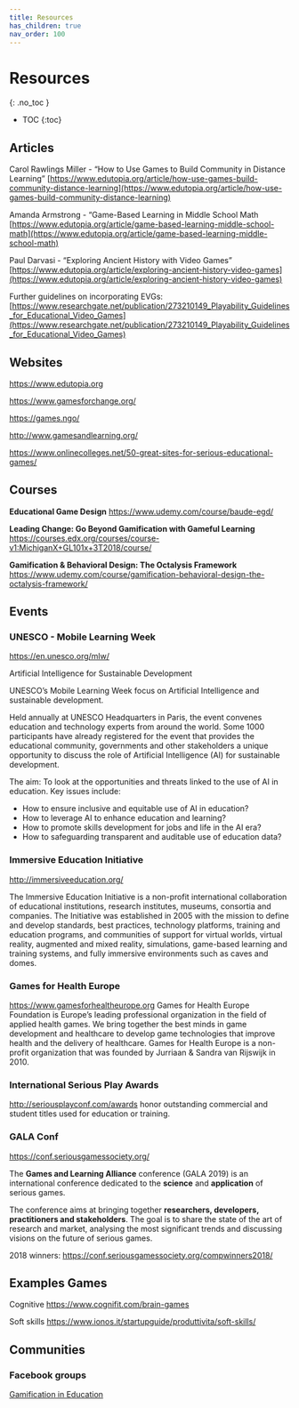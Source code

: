 ```yaml
---
title: Resources 
has_children: true
nav_order: 100
---
```

# Resources
{: .no_toc }

- TOC
{:toc}

## Articles

Carol Rawlings Miller - “How to Use Games to Build Community in Distance Learning” [https://www.edutopia.org/article/how-use-games-build-community-distance-learning](https://www.edutopia.org/article/how-use-games-build-community-distance-learning)

Amanda Armstrong - “Game-Based Learning in Middle School Math [https://www.edutopia.org/article/game-based-learning-middle-school-math](https://www.edutopia.org/article/game-based-learning-middle-school-math)

Paul Darvasi - “Exploring Ancient History with Video Games” [https://www.edutopia.org/article/exploring-ancient-history-video-games](https://www.edutopia.org/article/exploring-ancient-history-video-games)

Further guidelines on incorporating EVGs: [https://www.researchgate.net/publication/273210149_Playability_Guidelines_for_Educational_Video_Games](https://www.researchgate.net/publication/273210149_Playability_Guidelines_for_Educational_Video_Games)

## Websites

https://www.edutopia.org

https://www.gamesforchange.org/

https://games.ngo/

http://www.gamesandlearning.org/

https://www.onlinecolleges.net/50-great-sites-for-serious-educational-games/

## Courses
**Educational Game Design**
https://www.udemy.com/course/baude-egd/

**Leading Change: Go Beyond Gamification with Gameful Learning**
<https://courses.edx.org/courses/course-v1:MichiganX+GL101x+3T2018/course/>

**Gamification & Behavioral Design: The Octalysis Framework** 
<https://www.udemy.com/course/gamification-behavioral-design-the-octalysis-framework/>

## Events

### UNESCO - Mobile Learning Week
<https://en.unesco.org/mlw/>

Artificial Intelligence for Sustainable Development

UNESCO’s Mobile Learning Week focus on Artificial Intelligence and sustainable development.

Held annually at UNESCO Headquarters in Paris, the event convenes education and technology experts from around the world. Some 1000 participants have already registered for the event that provides the educational community, governments and other stakeholders a unique opportunity to discuss the role of Artificial Intelligence (AI) for sustainable development.

The aim: To look at the opportunities and threats linked to the use of AI in education. Key issues include:

- How to ensure inclusive and equitable use of AI in education?
- How to leverage AI to enhance education and learning?
- How to promote skills development for jobs and life in the AI era?
- How to safeguarding transparent and auditable use of education data?

### Immersive Education Initiative
<http://immersiveeducation.org/>

The Immersive Education Initiative is a non-profit international collaboration of educational institutions, research institutes, museums, consortia and companies. The Initiative was established in 2005 with the mission to define and develop standards, best practices, technology platforms, training and education programs, and communities of support for virtual worlds, virtual reality, augmented and mixed reality, simulations, game-based learning and training systems, and fully immersive environments such as caves and domes. 

### Games for Health Europe
<https://www.gamesforhealtheurope.org>
Games for Health Europe Foundation is Europe’s leading professional organization in the field of applied health games. We bring together the best minds in game development and healthcare to develop game technologies that improve health and the delivery of healthcare. Games for Health Europe is a non-profit organization that was founded by Jurriaan & Sandra van Rijswijk in 2010.


### International Serious Play Awards
<http://seriousplayconf.com/awards>
honor outstanding commercial and student titles used for education or training. 

### GALA Conf
<https://conf.seriousgamessociety.org/>

The **Games and Learning Alliance** conference (GALA 2019) is an international conference dedicated to the **science** and **application** of serious games.

The conference aims at bringing together **researchers, developers, practitioners and stakeholders**. The goal is to share the state of the art of research and market, analysing the most significant trends and discussing visions on the future of serious games.

2018 winners: <https://conf.seriousgamessociety.org/compwinners2018/>


## Examples Games
Cognitive
https://www.cognifit.com/brain-games

Soft skills
https://www.ionos.it/startupguide/produttivita/soft-skills/

## Communities
### Facebook groups
[Gamification in Education](https://www.facebook.com/groups/466549617346987/)


